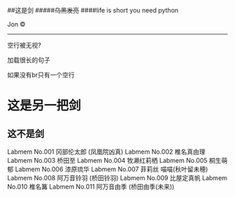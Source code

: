 
##这是剑
#####<del>乌黑发亮</del>
####life is short you need python

Jon &copy;

<hr>


空行被无视?


加载很长的句子

如果没有br只有一个空行

这是另一把剑
===========

这不是剑
-------

Labmem No.001 冈部伦太郎 (凤凰院凶真)
Labmem No.002 椎名真由理
Labmem No.003 桥田至
Labmem No.004 牧濑红莉栖
Labmem No.005 桐生萌郁
Labmem No.006 漆原琉华
Labmem No.007 菲莉丝 喵喵(秋叶留未穂)
Labmem No.008 阿万音铃羽 (桥田铃羽)
Labmem No.009 比屋定真帆
Labmem No.010 椎名篝
Labmem No.011 阿万音由季 (桥田由季(未来))


